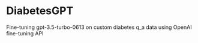 # DiabetesGPT
Fine-tuning gpt-3.5-turbo-0613 on custom diabetes q_a data using OpenAI fine-tuning API
